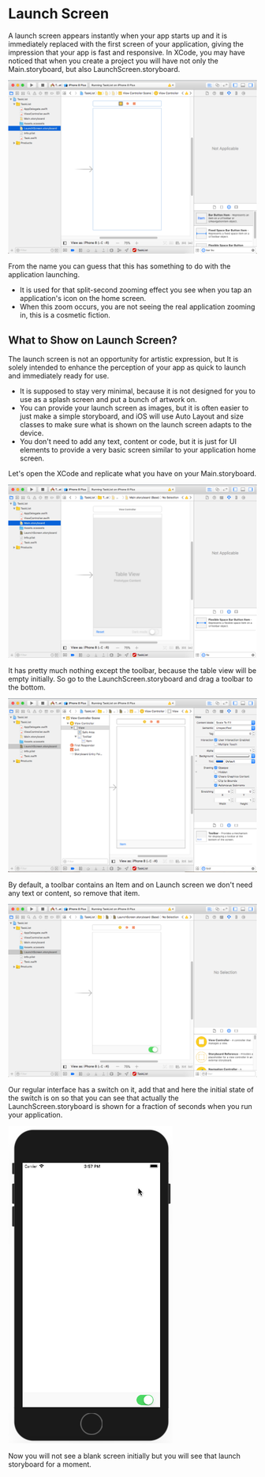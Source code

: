 # Launch Screen

A launch screen appears instantly when your app starts up and it is immediately replaced with the first screen of your application, giving the impression that your app is fast and responsive. In XCode, you may have noticed that when you create a project you will have not only the Main.storyboard, but also LaunchScreen.storyboard.

<img src="images/launch-screen1.png">

From the name you can guess that this has something to do with the application launching.

 - It is used for that split-second zooming effect you see when you tap an application's icon on the home screen. 
 - When this zoom occurs, you are not seeing the real application zooming in, this is a cosmetic fiction. 

## What to Show on Launch Screen?

The launch screen is not an opportunity for artistic expression, but It is solely intended to enhance the perception of your app as quick to launch and immediately ready for use. 

 - It is supposed to stay very minimal, because it is not designed for you to use as a splash screen and put a bunch of artwork on.
 - You can provide your launch screen as images, but it is often easier to just make a simple storyboard, and iOS will use Auto Layout and size classes to make sure what is shown on the launch screen adapts to the device. 
 - You don't need to add any text, content or code, but it is just for UI elements to provide a very basic screen similar to your application home screen.

Let's open the XCode and replicate what you have on your Main.storyboard.

<img src="images/launch-screen2.png">

It has pretty much nothing except the toolbar, because the table view will be empty initially. So go to the LaunchScreen.storyboard and drag a toolbar to the bottom.

<img src="images/launch-screen3.png">

By default, a toolbar contains an Item and on Launch screen we don't need any text or content, so remove that item. 

<img src="images/launch-screen4.png">

Our regular interface has a switch on it, add that and here the initial state of the switch is on so that you can see that actually the LaunchScreen.storyboard is shown for a fraction of seconds when you run your application.

<img src="images/launch-screen5.png">

Now you will not see a blank screen initially but you will see that launch storyboard for a moment.
